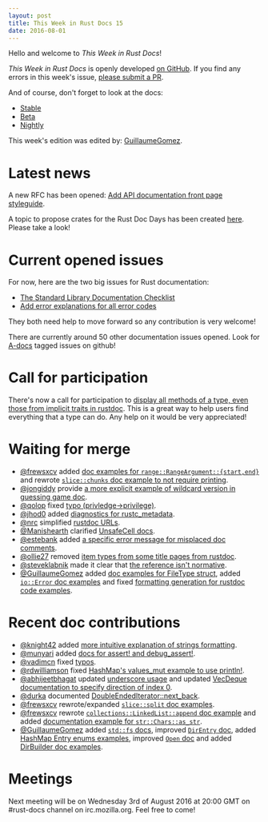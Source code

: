 ```yaml
---
layout: post
title: This Week in Rust Docs 15
date: 2016-08-01
---
```


Hello and welcome to *This Week in Rust Docs*!

*This Week in Rust Docs* is openly developed [on GitHub](https://github.com/GuillaumeGomez/this-week-in-rust-docs).
If you find any errors in this week's issue, [please submit a PR](https://github.com/GuillaumeGomez/this-week-in-rust-docs/pulls).

And of course, don't forget to look at the docs:

* [Stable](https://doc.rust-lang.org/)
* [Beta](http://doc.rust-lang.org/beta/)
* [Nightly](http://doc.rust-lang.org/nightly/)

This week's edition was edited by: [GuillaumeGomez](https://github.com/GuillaumeGomez).

# Latest news

A new RFC has been opened: [Add API documentation front page styleguide](https://github.com/rust-lang/rfcs/pull/1687).

A topic to propose crates for the Rust Doc Days has been created [here](https://users.rust-lang.org/t/call-for-proposals-for-next-rust-doc-days-crates/6685). Please take a look!

# Current opened issues

For now, here are the two big issues for Rust documentation:

* [The Standard Library Documentation Checklist](https://github.com/rust-lang/rust/issues/29329)
* [Add error explanations for all error codes](https://github.com/rust-lang/rust/issues/32777)

They both need help to move forward so any contribution is very welcome!

There are currently around 50 other documentation issues opened. Look for [A-docs](https://github.com/rust-lang/rust/issues?q=is%3Aopen+is%3Aissue+label%3AA-docs) tagged issues on github!

# Call for participation

There's now a call for participation to [display all methods of a type, even those from implicit traits in rustdoc](https://github.com/rust-lang/rust/issues/33772). This is a great way to help users find everything that a type can do. Any help on it would be very appreciated!

# Waiting for merge

* [@frewsxcv](https://github.com/frewsxcv) added [doc examples for `range::RangeArgument::{start,end}`](https://github.com/rust-lang/rust/pull/35041) and rewrote [`slice::chunks` doc example to not require printing](https://github.com/rust-lang/rust/pull/35134).
* [@jongiddy](https://github.com/jongiddy) provide [a more explicit example of wildcard version in guessing game doc](https://github.com/rust-lang/rust/pull/35137).
* [@qolop](https://github.com/qolop) fixed [typo (privledge->privilege)](https://github.com/rust-lang/rust/pull/34941).
* [@jhod0](https://github.com/jhod0) added [diagnostics for rustc_metadata](https://github.com/rust-lang/rust/pull/34970).
* [@nrc](https://github.com/nrc) simplified [rustdoc URLs](https://github.com/rust-lang/rust/pull/35020).
* [@Manishearth](https://github.com/Manishearth) clarified [UnsafeCell docs](https://github.com/rust-lang/rust/pull/34520).
* [@estebank](https://github.com/estebank) added [a specific error message for misplaced doc comments](https://github.com/rust-lang/rust/pull/33922).
* [@ollie27](https://github.com/ollie27) removed [item types from some title pages from rustdoc](https://github.com/rust-lang/rust/pull/35003).
* [@steveklabnik](https://github.com/steveklabnik) made it clear that [the reference isn't normative](https://github.com/rust-lang/rust/pull/35102).
* [@GuillaumeGomez](https://github.com/GuillaumeGomez) added [doc examples for FileType struct](https://github.com/rust-lang/rust/pull/35076), added [`io::Error` doc examples](https://github.com/rust-lang/rust/pull/35109) and fixed [formatting generation for rustdoc code examples](https://github.com/rust-lang/rust/pull/35012).

# Recent doc contributions

* [@knight42](https://github.com/knight42) added [more intuitive explanation of strings formatting](https://github.com/rust-lang/rust/pull/35050).
* [@munyari](https://github.com/munyari) added [docs for assert! and debug_assert!](https://github.com/rust-lang/rust/pull/35072).
* [@vadimcn](https://github.com/vadimcn) fixed [typos](https://github.com/rust-lang/rust/pull/35066).
* [@rdwilliamson](https://github.com/rdwilliamson) fixed [HashMap's values_mut example to use println!](https://github.com/rust-lang/rust/pull/35001).
* [@abhijeetbhagat](https://github.com/abhijeetbhagat) updated [underscore usage](https://github.com/rust-lang/rust/pull/34990) and updated [VecDeque documentation to specify direction of index 0](https://github.com/rust-lang/rust/pull/34974).
* [@durka](https://github.com/durka) documented [DoubleEndedIterator::next_back](https://github.com/rust-lang/rust/pull/34732).
* [@frewsxcv](https://github.com/frewsxcv) rewrote/expanded [`slice::split` doc examples](https://github.com/rust-lang/rust/pull/35019).
* [@frewsxcv](https://github.com/frewsxcv) rewrote [`collections::LinkedList::append` doc example](https://github.com/rust-lang/rust/pull/35104) and added [documentation example for `str::Chars::as_str`](https://github.com/rust-lang/rust/pull/35062).
* [@GuillaumeGomez](https://github.com/GuillaumeGomez) added [`std::fs` docs](https://github.com/rust-lang/rust/pull/35087), improved [`DirEntry` doc](https://github.com/rust-lang/rust/pull/35009), added [HashMap Entry enums examples](https://github.com/rust-lang/rust/pull/34935), improved [`Open` doc](https://github.com/rust-lang/rust/pull/35010) and added [DirBuilder doc examples](https://github.com/rust-lang/rust/pull/34995).

# Meetings

Next meeting will be on Wednesday 3rd of August 2016 at 20:00 GMT on #rust-docs channel on irc.mozilla.org. Feel free to come!
